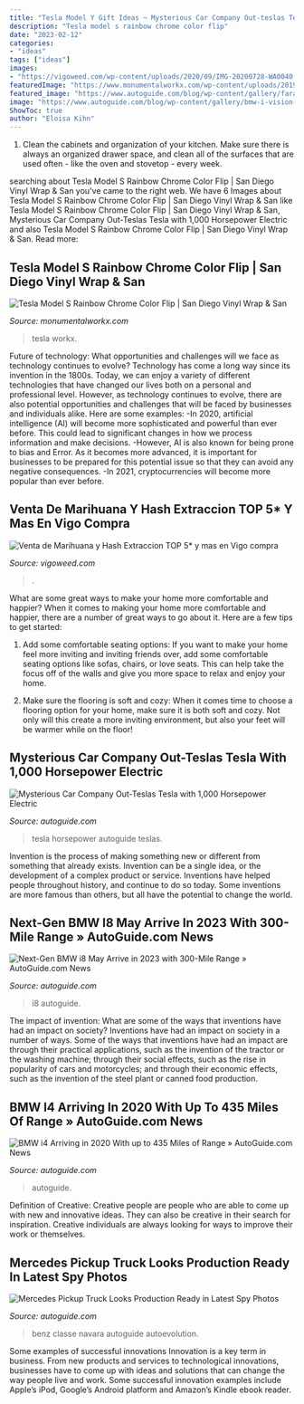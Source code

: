```yaml
---
title: "Tesla Model Y Gift Ideas ~ Mysterious Car Company Out-teslas Tesla With 1,000 Horsepower Electric"
description: "Tesla model s rainbow chrome color flip"
date: "2023-02-12"
categories:
- "ideas"
tags: ["ideas"]
images:
- "https://vigoweed.com/wp-content/uploads/2020/09/IMG-20200728-WA0040.jpg"
featuredImage: "https://www.monumentalworkx.com/wp-content/uploads/2019/11/Tesla_side_3-1280x960.jpg"
featured_image: "https://www.autoguide.com/blog/wp-content/gallery/faraday-future-ffzero1-concept-live-photos/Faraday-Future-FFZERO1-live-11.JPG"
image: "https://www.autoguide.com/blog/wp-content/gallery/bmw-i-vision-dynamics-concept/BMW-i-Vision-Dynamics-Concept-ad.jpg"
ShowToc: true
author: "Eloisa Kihn"
---
```



1. Clean the cabinets and organization of your kitchen. Make sure there is always an organized drawer space, and clean all of the surfaces that are used often - like the oven and stovetop - every week.

	

		
searching about Tesla Model S Rainbow Chrome Color Flip | San Diego Vinyl Wrap &amp; San you've came to the right web. We have 6 Images about Tesla Model S Rainbow Chrome Color Flip | San Diego Vinyl Wrap &amp; San like Tesla Model S Rainbow Chrome Color Flip | San Diego Vinyl Wrap &amp; San, Mysterious Car Company Out-Teslas Tesla with 1,000 Horsepower Electric and also Tesla Model S Rainbow Chrome Color Flip | San Diego Vinyl Wrap &amp; San. Read more:
		
    
## Tesla Model S Rainbow Chrome Color Flip | San Diego Vinyl Wrap &amp; San

<img loading=lazy src="https://www.monumentalworkx.com/wp-content/uploads/2019/11/Tesla_side_3-1280x960.jpg" onerror="this.onerror=null;this.src='https://tse2.mm.bing.net/th?id=OIP.wDR5BbJFxZJmmkdHY5IasAHaFj&amp;pid=15.1';" alt="Tesla Model S Rainbow Chrome Color Flip | San Diego Vinyl Wrap &amp; San">

_Source: monumentalworkx.com_

>tesla workx. 

	

Future of technology: What opportunities and challenges will we face as technology continues to evolve?
Technology has come a long way since its invention in the 1800s. Today, we can enjoy a variety of different technologies that have changed our lives both on a personal and professional level. However, as technology continues to evolve, there are also potential opportunities and challenges that will be faced by businesses and individuals alike. Here are some examples: 
-In 2020, artificial intelligence (AI) will become more sophisticated and powerful than ever before. This could lead to significant changes in how we process information and make decisions. 
-However, AI is also known for being prone to bias and Error. As it becomes more advanced, it is important for businesses to be prepared for this potential issue so that they can avoid any negative consequences. 
-In 2021, cryptocurrencies will become more popular than ever before.

    
## Venta De Marihuana Y Hash Extraccion TOP 5* Y Mas En Vigo Compra

<img loading=lazy src="https://vigoweed.com/wp-content/uploads/2020/09/IMG-20200728-WA0040.jpg" onerror="this.onerror=null;this.src='https://tse2.mm.bing.net/th?id=OIP.pECiQiyUp9lH-A2BKW5X7QHaJ4&amp;pid=15.1';" alt="Venta de Marihuana y Hash Extraccion TOP 5* y mas en Vigo compra">

_Source: vigoweed.com_

>. 

	

What are some great ways to make your home more comfortable and happier?
When it comes to making your home more comfortable and happier, there are a number of great ways to go about it. Here are a few tips to get started:
1. Add some comfortable seating options: If you want to make your home feel more inviting and inviting friends over, add some comfortable seating options like sofas, chairs, or love seats. This can help take the focus off of the walls and give you more space to relax and enjoy your home.

2. Make sure the flooring is soft and cozy: When it comes time to choose a flooring option for your home, make sure it is both soft and cozy. Not only will this create a more inviting environment, but also your feet will be warmer while on the floor!


    
## Mysterious Car Company Out-Teslas Tesla With 1,000 Horsepower Electric

<img loading=lazy src="https://www.autoguide.com/blog/wp-content/gallery/faraday-future-ffzero1-concept-live-photos/Faraday-Future-FFZERO1-live-11.JPG" onerror="this.onerror=null;this.src='https://tse3.mm.bing.net/th?id=OIP.eyuktyQrsvtUgbls46zUsQHaE8&amp;pid=15.1';" alt="Mysterious Car Company Out-Teslas Tesla with 1,000 Horsepower Electric">

_Source: autoguide.com_

>tesla horsepower autoguide teslas. 

	

Invention is the process of making something new or different from something that already exists. Invention can be a single idea, or the development of a complex product or service. Inventions have helped people throughout history, and continue to do so today. Some inventions are more famous than others, but all have the potential to change the world.

    
## Next-Gen BMW I8 May Arrive In 2023 With 300-Mile Range » AutoGuide.com News

<img loading=lazy src="https://www.autoguide.com/blog/wp-content/gallery/bmw-i8-official-photos/BMW-i8-2.jpg" onerror="this.onerror=null;this.src='https://tse3.mm.bing.net/th?id=OIP.uCLVlDvner8QtaBo_DzEVAHaE7&amp;pid=15.1';" alt="Next-Gen BMW i8 May Arrive in 2023 with 300-Mile Range » AutoGuide.com News">

_Source: autoguide.com_

>i8 autoguide. 

	

The impact of invention: What are some of the ways that inventions have had an impact on society?
Inventions have had an impact on society in a number of ways. Some of the ways that inventions have had an impact are through their practical applications, such as the invention of the tractor or the washing machine; through their social effects, such as the rise in popularity of cars and motorcycles; and through their economic effects, such as the invention of the steel plant or canned food production.

    
## BMW I4 Arriving In 2020 With Up To 435 Miles Of Range » AutoGuide.com News

<img loading=lazy src="https://www.autoguide.com/blog/wp-content/gallery/bmw-i-vision-dynamics-concept/BMW-i-Vision-Dynamics-Concept-ad.jpg" onerror="this.onerror=null;this.src='https://tse4.mm.bing.net/th?id=OIP.8SstVfwW1IaG7mlAjElNqAHaE7&amp;pid=15.1';" alt="BMW i4 Arriving in 2020 With up to 435 Miles of Range » AutoGuide.com News">

_Source: autoguide.com_

>autoguide. 

	

Definition of Creative:
Creative people are people who are able to come up with new and innovative ideas. They can also be creative in their search for inspiration. Creative individuals are always looking for ways to improve their work or themselves.

    
## Mercedes Pickup Truck Looks Production Ready In Latest Spy Photos

<img loading=lazy src="https://www.autoguide.com/blog/wp-content/gallery/mercedes-benz-x-class-spy-photos-february-8-2017/mercedes-benz-x-class-spy-photos-04.jpg" onerror="this.onerror=null;this.src='https://tse4.mm.bing.net/th?id=OIP.wfmaXYdLpTc8_0fqw68M6wHaEs&amp;pid=15.1';" alt="Mercedes Pickup Truck Looks Production Ready in Latest Spy Photos">

_Source: autoguide.com_

>benz classe navara autoguide autoevolution. 

	

Some examples of successful innovations
Innovation is a key term in business. From new products and services to technological innovations, businesses have to come up with ideas and solutions that can change the way people live and work. Some successful innovation examples include Apple’s iPod, Google’s Android platform and Amazon’s Kindle ebook reader.

